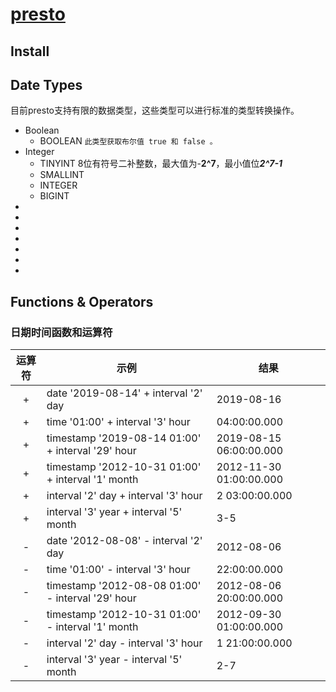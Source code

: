 # [presto](https://prestodb.github.io/)

## Install

## Date Types

目前presto支持有限的数据类型，这些类型可以进行标准的类型转换操作。

* Boolean
    * BOOLEAN `此类型获取布尔值 true 和 false 。`
* Integer
    * TINYINT 8位有符号二补整数，最大值为-**2^7**，最小值位***2^7-1***
    * SMALLINT
    * INTEGER
    * BIGINT
* 
* 
* 
* 
* 
* 
* 


## Functions & Operators

### 日期时间函数和运算符
运算符|示例|结果
:-:|-|-
+|date '2019-08-14' + interval '2' day|2019-08-16
+|time '01:00' + interval '3' hour|04:00:00.000
+|timestamp '2019-08-14 01:00' + interval '29' hour|2019-08-15 06:00:00.000
+|timestamp '2012-10-31 01:00' + interval '1' month|2012-11-30 01:00:00.000
+|interval '2' day + interval '3' hour|2 03:00:00.000
+|interval '3' year + interval '5' month|3-5
-|date '2012-08-08' - interval '2' day|2012-08-06
-|time '01:00' - interval '3' hour|22:00:00.000
-|timestamp '2012-08-08 01:00' - interval '29' hour|2012-08-06 20:00:00.000
-|timestamp '2012-10-31 01:00' - interval '1' month|2012-09-30 01:00:00.000
-|interval '2' day - interval '3' hour|1 21:00:00.000
-|interval '3' year - interval '5' month|2-7
